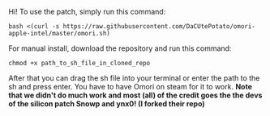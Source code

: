 Hi! 
To use the patch, simply run this command:
```
bash <(curl -s https://raw.githubusercontent.com/DaCUtePotato/omori-apple-intel/master/omori.sh)
```

For manual install, download the repository and run this command:
```
chmod +x path_to_sh_file_in_cloned_repo
```
After that you can drag the sh file into your terminal or enter the path to the sh and press enter.
You have to have Omori on steam for it to work.
**Note that we didn't do much work and most (all) of the credit goes the the devs of the silicon patch Snowp and ynx0! (I forked their repo)**
